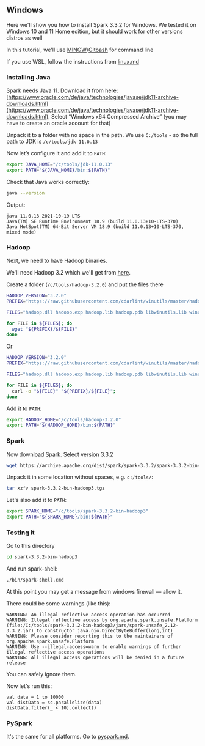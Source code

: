 ## Windows

Here we'll show you how to install Spark 3.3.2 for Windows.
We tested it on Windows 10 and 11 Home edition, but it should work
for other versions distros as well

In this tutorial, we'll use [MINGW](https://www.mingw-w64.org/)/[Gitbash](https://gitforwindows.org/) for command line

If you use WSL, follow the instructions from [linux.md](linux.md) 


### Installing Java

Spark needs Java 11. Download it from here: [https://www.oracle.com/de/java/technologies/javase/jdk11-archive-downloads.html](https://www.oracle.com/de/java/technologies/javase/jdk11-archive-downloads.html). Select “Windows x64 Compressed Archive” (you may have to create an oracle account for that)

Unpack it to a folder with no space in the path. We use `C:/tools` - so the full path to JDK is `/c/tools/jdk-11.0.13`


Now let’s configure it and add it to `PATH`:

```bash
export JAVA_HOME="/c/tools/jdk-11.0.13"
export PATH="${JAVA_HOME}/bin:${PATH}"
```

Check that Java works correctly:

```bash
java --version
```

Output:

```
java 11.0.13 2021-10-19 LTS
Java(TM) SE Runtime Environment 18.9 (build 11.0.13+10-LTS-370)
Java HotSpot(TM) 64-Bit Server VM 18.9 (build 11.0.13+10-LTS-370, mixed mode)
```

### Hadoop

Next, we need to have Hadoop binaries. 

We'll need Hadoop 3.2 which we'll get from [here](https://github.com/cdarlint/winutils/tree/master/hadoop-3.2.0).

Create a folder (`/c/tools/hadoop-3.2.0`) and put the files there 

```bash
HADOOP_VERSION="3.2.0"
PREFIX="https://raw.githubusercontent.com/cdarlint/winutils/master/hadoop-${HADOOP_VERSION}/bin/"

FILES="hadoop.dll hadoop.exp hadoop.lib hadoop.pdb libwinutils.lib winutils.exe winutils.pdb"

for FILE in ${FILES}; do
  wget "${PREFIX}/${FILE}"
done
```
Or
```bash
HADOOP_VERSION="3.2.0"
PREFIX="https://raw.githubusercontent.com/cdarlint/winutils/master/hadoop-${HADOOP_VERSION}/bin/"

FILES="hadoop.dll hadoop.exp hadoop.lib hadoop.pdb libwinutils.lib winutils.exe winutils.pdb"

for FILE in ${FILES}; do
  curl -o "${FILE}" "${PREFIX}/${FILE}";
done
```

Add it to `PATH`:

```bash
export HADOOP_HOME="/c/tools/hadoop-3.2.0"
export PATH="${HADOOP_HOME}/bin:${PATH}"
```

### Spark

Now download Spark. Select version 3.3.2 

```bash
wget https://archive.apache.org/dist/spark/spark-3.3.2/spark-3.3.2-bin-hadoop3.tgz
```


Unpack it in some location without spaces, e.g. `c:/tools/`: 

```bash
tar xzfv spark-3.3.2-bin-hadoop3.tgz
```

Let's also add it to `PATH`:

```bash
export SPARK_HOME="/c/tools/spark-3.3.2-bin-hadoop3"
export PATH="${SPARK_HOME}/bin:${PATH}"
```

### Testing it

Go to this directory

```bash
cd spark-3.3.2-bin-hadoop3
```

And run spark-shell:

```bash
./bin/spark-shell.cmd
```

At this point you may get a message from windows firewall — allow it.


There could be some warnings (like this):

```
WARNING: An illegal reflective access operation has occurred
WARNING: Illegal reflective access by org.apache.spark.unsafe.Platform (file:/C:/tools/spark-3.3.2-bin-hadoop3/jars/spark-unsafe_2.12-3.3.2.jar) to constructor java.nio.DirectByteBuffer(long,int)
WARNING: Please consider reporting this to the maintainers of org.apache.spark.unsafe.Platform
WARNING: Use --illegal-access=warn to enable warnings of further illegal reflective access operations
WARNING: All illegal access operations will be denied in a future release
```

You can safely ignore them.

Now let's run this:

```
val data = 1 to 10000
val distData = sc.parallelize(data)
distData.filter(_ < 10).collect()
```

### PySpark

It's the same for all platforms. Go to [pyspark.md](pyspark.md). 
